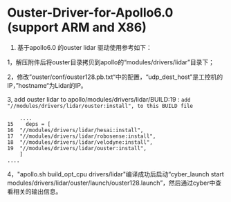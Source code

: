 # Ouster-Driver-for-Apollo6.0  (support ARM and X86)  


1.   基于apollo6.0 的ouster lidar 驱动使用参考如下：

   1，解压附件后将ouster目录拷贝到apollo的“modules/drivers/lidar”目录下；

   2，修改”ouster/conf/ouster128.pb.txt“中的配置，“udp_dest_host”是工控机的IP，”hostname“为Lidar的IP。

   3, add ouster lidar to apollo/modules/drivers/lidar/BUILD:19 :
	`add "//modules/drivers/lidar/ouster:install", to this BUILD file`
	
      	....
	15	  deps = [
	16	"//modules/drivers/lidar/hesai:install",
	17	"//modules/drivers/lidar/robosense:install",
	18	"//modules/drivers/lidar/velodyne:install",
	19	"//modules/drivers/lidar/ouster:install",
		]
	....

   4，"apollo.sh build_opt_cpu drivers/lidar"编译成功后启动“cyber_launch start modules/drivers/lidar/ouster/launch/ouster128.launch”，然后通过cyber中查看相关的输出信息。

